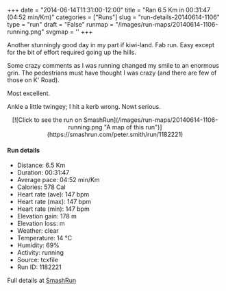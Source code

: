 +++
date = "2014-06-14T11:31:00-12:00"
title = "Ran 6.5 Km in 00:31:47 (04:52 min/Km)"
categories = ["Runs"]
slug = "run-details-20140614-1106"
type = "run"
draft = "False"
runmap = "/images/run-maps/20140614-1106-running.png"
svgmap = '<polyline points="93 48, 97 44, 98 39, 98 37, 100 33, 87 31, 68 37, 38 60, 37 60, 9 70, 2 66, 0 63, 25 48, 50 33, 62 38, 65 39, 71 36, 76 36, 82 32, 88 31, 99 33, 100 35, 100 36, 97 43, 99 45, 96 49, 95 55, 90 54, 91 52">'
+++

Another stunningly good day in my part if kiwi-land. Fab run. Easy except for the bit of effort required going up the hills. 

Some crazy comments as I was running changed my smile to an enormous grin. The pedestrians must have thought I was crazy (and there are few of those on K' Road). 

Most excellent. 

Ankle a little twingey; I hit a kerb wrong. Nowt serious. 



<!--more-->

<center>
[![Click to see the run on SmashRun](/images/run-maps/20140614-1106-running.png "A map of this run")](https://smashrun.com/peter.smith/run/1182221)
</center>

#### Run details

* Distance: 6.5 Km
* Duration: 00:31:47
* Average pace: 04:52 min/Km
* Calories: 578 Cal
* Heart rate (ave): 147 bpm
* Heart rate (max): 147 bpm
* Heart rate (min): 147 bpm
* Elevation gain: 178 m
* Elevation loss:  m
* Weather: clear
* Temperature: 14 &deg;C
* Humidity: 69%
* Activity: running
* Source: tcxfile
* Run ID: 1182221

Full details at [SmashRun](https://smashrun.com/peter.smith/run/1182221)